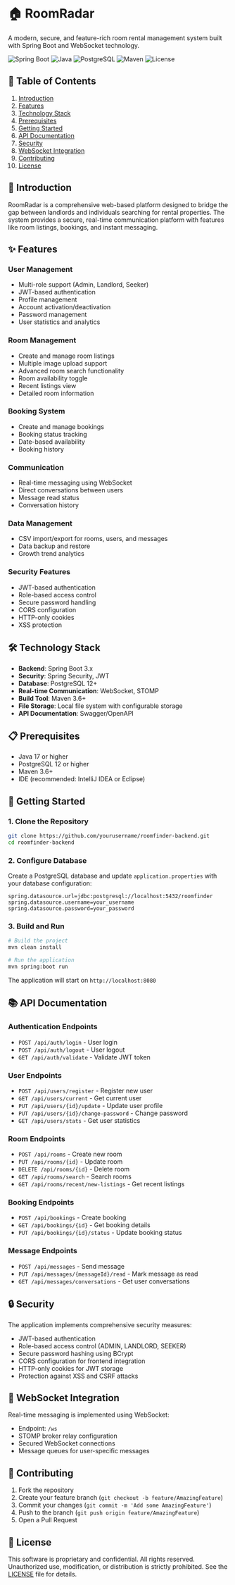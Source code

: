 # 🏠 RoomRadar 

A modern, secure, and feature-rich room rental management system built with Spring Boot and WebSocket technology.

![Spring Boot](https://img.shields.io/badge/Spring%20Boot-3.x-brightgreen.svg)
![Java](https://img.shields.io/badge/Java-17-orange.svg)
![PostgreSQL](https://img.shields.io/badge/PostgreSQL-12+-blue.svg)
![Maven](https://img.shields.io/badge/Maven-3.6+-red.svg)
![License](https://img.shields.io/badge/License-Proprietary-red.svg)

## 📑 Table of Contents
1. [Introduction](#-introduction)
2. [Features](#-features)
3. [Technology Stack](#-technology-stack)
4. [Prerequisites](#-prerequisites)
5. [Getting Started](#-getting-started)
6. [API Documentation](#-api-documentation)
7. [Security](#-security)
8. [WebSocket Integration](#-websocket-integration)
9. [Contributing](#-contributing)
10. [License](#-license)

## 🎯 Introduction
RoomRadar is a comprehensive web-based platform designed to bridge the gap between landlords and individuals searching for rental properties. The system provides a secure, real-time communication platform with features like room listings, bookings, and instant messaging.

## ✨ Features

### User Management
- Multi-role support (Admin, Landlord, Seeker)
- JWT-based authentication
- Profile management
- Account activation/deactivation
- Password management
- User statistics and analytics

### Room Management
- Create and manage room listings
- Multiple image upload support
- Advanced room search functionality
- Room availability toggle
- Recent listings view
- Detailed room information

### Booking System
- Create and manage bookings
- Booking status tracking
- Date-based availability
- Booking history

### Communication
- Real-time messaging using WebSocket
- Direct conversations between users
- Message read status
- Conversation history

### Data Management
- CSV import/export for rooms, users, and messages
- Data backup and restore
- Growth trend analytics

### Security Features
- JWT-based authentication
- Role-based access control
- Secure password handling
- CORS configuration
- HTTP-only cookies
- XSS protection

## 🛠 Technology Stack
- **Backend**: Spring Boot 3.x
- **Security**: Spring Security, JWT
- **Database**: PostgreSQL 12+
- **Real-time Communication**: WebSocket, STOMP
- **Build Tool**: Maven 3.6+
- **File Storage**: Local file system with configurable storage
- **API Documentation**: Swagger/OpenAPI

## 📋 Prerequisites
- Java 17 or higher
- PostgreSQL 12 or higher
- Maven 3.6+
- IDE (recommended: IntelliJ IDEA or Eclipse)

## 🚀 Getting Started

### 1. Clone the Repository
```bash
git clone https://github.com/yourusername/roomfinder-backend.git
cd roomfinder-backend
```

### 2. Configure Database
Create a PostgreSQL database and update `application.properties` with your database configuration:
```properties
spring.datasource.url=jdbc:postgresql://localhost:5432/roomfinder
spring.datasource.username=your_username
spring.datasource.password=your_password
```

### 3. Build and Run
```bash
# Build the project
mvn clean install

# Run the application
mvn spring:boot run
```

The application will start on `http://localhost:8080`

## 📚 API Documentation

### Authentication Endpoints
- `POST /api/auth/login` - User login
- `POST /api/auth/logout` - User logout
- `GET /api/auth/validate` - Validate JWT token

### User Endpoints
- `POST /api/users/register` - Register new user
- `GET /api/users/current` - Get current user
- `PUT /api/users/{id}/update` - Update user profile
- `PUT /api/users/{id}/change-password` - Change password
- `GET /api/users/stats` - Get user statistics

### Room Endpoints
- `POST /api/rooms` - Create new room
- `PUT /api/rooms/{id}` - Update room
- `DELETE /api/rooms/{id}` - Delete room
- `GET /api/rooms/search` - Search rooms
- `GET /api/rooms/recent/new-listings` - Get recent listings

### Booking Endpoints
- `POST /api/bookings` - Create booking
- `GET /api/bookings/{id}` - Get booking details
- `PUT /api/bookings/{id}/status` - Update booking status

### Message Endpoints
- `POST /api/messages` - Send message
- `PUT /api/messages/{messageId}/read` - Mark message as read
- `GET /api/messages/conversations` - Get user conversations

## 🔒 Security
The application implements comprehensive security measures:
- JWT-based authentication
- Role-based access control (ADMIN, LANDLORD, SEEKER)
- Secure password hashing using BCrypt
- CORS configuration for frontend integration
- HTTP-only cookies for JWT storage
- Protection against XSS and CSRF attacks

## 📡 WebSocket Integration
Real-time messaging is implemented using WebSocket:
- Endpoint: `/ws`
- STOMP broker relay configuration
- Secured WebSocket connections
- Message queues for user-specific messages

## 🤝 Contributing
1. Fork the repository
2. Create your feature branch (`git checkout -b feature/AmazingFeature`)
3. Commit your changes (`git commit -m 'Add some AmazingFeature'`)
4. Push to the branch (`git push origin feature/AmazingFeature`)
5. Open a Pull Request

## 📄 License
This software is proprietary and confidential. All rights reserved. Unauthorized use, modification, or distribution is strictly prohibited. See the [LICENSE](LICENSE) file for details.


